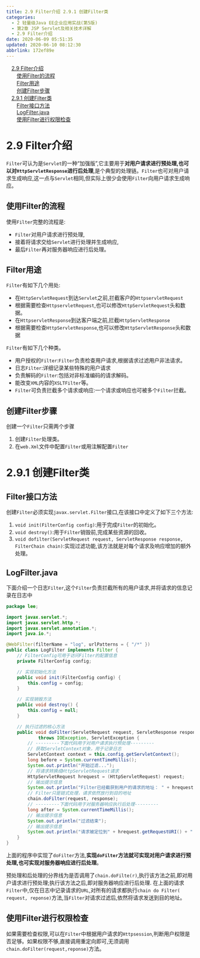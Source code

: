 ```yaml
---
title: 2.9 Filter介绍 2.9.1 创建Filter类
categories: 
  - 2 轻量级Java EE企业应用实战(第5版)
  - 第2章 JSP Servlet及相关技术详解
  - 2.9 Filter介绍
date: 2020-06-09 05:51:35
updated: 2020-06-10 08:12:30
abbrlink: 172ef89e
---
```

<div id='my_toc'><a href="/JavaReadingNotes/172ef89e/#2-9-Filter介绍" class="header_1">2.9 Filter介绍</a>&nbsp;<br><a href="/JavaReadingNotes/172ef89e/#使用Filter的流程" class="header_2">使用Filter的流程</a>&nbsp;<br><a href="/JavaReadingNotes/172ef89e/#Filter用途" class="header_2">Filter用途</a>&nbsp;<br><a href="/JavaReadingNotes/172ef89e/#创建Filter步骤" class="header_2">创建Filter步骤</a>&nbsp;<br><a href="/JavaReadingNotes/172ef89e/#2-9-1-创建Filter类" class="header_1">2.9.1 创建Filter类</a>&nbsp;<br><a href="/JavaReadingNotes/172ef89e/#Filter接口方法" class="header_2">Filter接口方法</a>&nbsp;<br><a href="/JavaReadingNotes/172ef89e/#LogFilter-java" class="header_2">LogFilter.java</a>&nbsp;<br><a href="/JavaReadingNotes/172ef89e/#使用Filter进行权限检查" class="header_2">使用Filter进行权限检查</a>&nbsp;<br></div>
<style>.header_1{margin-left: 1em;}.header_2{margin-left: 2em;}.header_3{margin-left: 3em;}.header_4{margin-left: 4em;}.header_5{margin-left: 5em;}.header_6{margin-left: 6em;}</style>
<!--more-->
<script>if (navigator.platform.search('arm')==-1){document.getElementById('my_toc').style.display = 'none';}var e,p = document.getElementsByTagName('p');while (p.length>0) {e = p[0];e.parentElement.removeChild(e);}</script>

<!--end-->
# 2.9 Filter介绍
`Filter`可认为是`Servlet`的一种“加强版”,它主要用于**对用户请求进行预处理,也可以对`HttpServletResponse`进行后处理**,是个典型的处理链。`Filter`也可对用户请求生成响应,这一点与`Servlet`相同,但实际上很少会使用`Filter`向用户请求生成响应。
## 使用Filter的流程
使用`Filter`完整的流程是:
- `Filter`对用户请求进行预处理,
- 接着将请求交给`Servlet`进行处理并生成响应,
- 最后`Filter`再对服务器响应进行后处理。

## Filter用途
`Filter`有如下几个用处:
- 在`HttpServletRequest`到达`Servlet`之前,拦截客户的`HttpservletRequest`
- 根据需要检查`HttpservletRequest`,也可以修改`HttpServletRequest`头和数据。
- 在`HttpservletResponse`到达客户端之前,拦截`HttpServletResponse`
- 根据需要检查`HttpServletResponse`,也可以修改`HttpServletResponse`头和数据

`Filter`有如下几个种类。
- 用户授权的`Filter`:`Filter`负责检查用户请求,根据请求过滤用户非法请求。
- 日志`Filter`:详细记录某些特殊的用户请求
- 负责解码的`Filter`:包括对非标准编码的请求解码。
- 能改变`XML`内容的`XSLTFilter`等。
- `Filter`可负责拦截多个请求或响应:一个请求或响应也可被多个`Filter`拦截。

## 创建Filter步骤
创建一个`Filter`只需两个步骤
1. 创建`Filter`处理类。
2. 在`web.Xml`文件中配置`Filter`或用注解配置`Filter`

# 2.9.1 创建Filter类
## Filter接口方法
创建`Filter`必须实现`javax.servlet.Filter`接口,在该接口中定义了如下三个方法:
1. `void init(FilterConfig config)`:用于完成`Filter`的初始化。
2. `void destroy()`:用于`Filter`销毁前,完成某些资源的回收。
3. `void dofilter(ServletRequest request, ServletResponse response, FilterChain chain)`:实现过滤功能,该方法就是对每个请求及响应增加的额外处理。

## LogFilter.java
下面介绍一个日志`Filter`,这个`Filter`负责拦截所有的用户请求,并将请求的信息记录在日志中
```java
package lee;

import javax.servlet.*;
import javax.servlet.http.*;
import javax.servlet.annotation.*;
import java.io.*;

@WebFilter(filterName = "log", urlPatterns = { "/*" })
public class LogFilter implements Filter {
    // FilterConfig可用于访问Filter的配置信息
    private FilterConfig config;

    // 实现初始化方法
    public void init(FilterConfig config) {
        this.config = config;
    }

    // 实现销毁方法
    public void destroy() {
        this.config = null;
    }

    // 执行过滤的核心方法
    public void doFilter(ServletRequest request, ServletResponse response, FilterChain chain)
            throws IOException, ServletException {
        // ---------下面代码用于对用户请求执行预处理---------
        // 获取ServletContext对象，用于记录日志
        ServletContext context = this.config.getServletContext();
        long before = System.currentTimeMillis();
        System.out.println("开始过滤...");
        // 将请求转换成HttpServletRequest请求
        HttpServletRequest hrequest = (HttpServletRequest) request;
        // 输出提示信息
        System.out.println("Filter已经截获到用户的请求的地址： " + hrequest.getServletPath());
        // Filter只是链式处理，请求依然放行到目的地址
        chain.doFilter(request, response);
        // ---------下面代码用于对服务器响应执行后处理---------
        long after = System.currentTimeMillis();
        // 输出提示信息
        System.out.println("过滤结束");
        // 输出提示信息
        System.out.println("请求被定位到" + hrequest.getRequestURI() + "   所花的时间为: " + (after - before));
    }
}
```
上面的程序中实现了`doFilter`方法,**实现`doFilter`方法就可实现对用户请求进行预处理,也可实现对服务器响应进行后处理**。

预处理和后处理的分界线为是否调用了`chain.doFilte(r)`,执行该方法之前,即对用户请求进行预处理;执行该方法之后,即对服务器响应进行后处理.
在上面的请求`Filter`中,仅在日志中记录请求的`URL`,对所有的请求都执行`chain do Filter( request, reponse)`方法,当`Filter`对请求过滤后,依然将请求发送到目的地址。
## 使用Filter进行权限检查
如果需要检查权限,可以在`Filter`中根据用户请求的`Httpsession`,判断用户权限是否足够。如果权限不够,直接调用重定向即可,无须调用`chain.doFilter(request,reponse)`方法。
